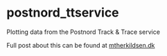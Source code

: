 # postnord_ttservice
Plotting data from the Postnord Track & Trace service

Full post about this can be found at [mtherkildsen.dk](https://www.mtherkildsen.dk/post/is-day-to-day-delivery-dead)
